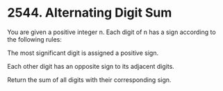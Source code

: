 # 2544. Alternating Digit Sum

You are given a positive integer n. Each digit of n has a sign according to the following rules:

The most significant digit is assigned a positive sign.

Each other digit has an opposite sign to its adjacent digits.

Return the sum of all digits with their corresponding sign.
